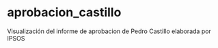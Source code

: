 # aprobacion_castillo
Visualización del informe de aprobacion de Pedro Castillo elaborada por IPSOS
